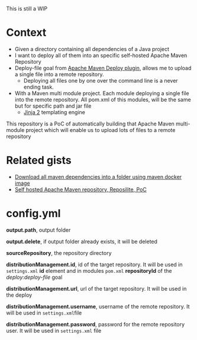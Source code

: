 This is still a WIP

# Context
* Given a directory containing all dependencies of a Java project
* I want to deploy all of them into an specific self-hosted Apache Maven Repository
* Deploy-file goal from [Apache Maven Deploy plugin](https://maven.apache.org/plugins/maven-deploy-plugin/deploy-file-mojo.html), allows me to upload a single file into a remote repository.
    * Deploying all files one by one over the command line is a never ending task.
* With a Maven multi module project. Each module deploying a single file into the remote repository. All pom.xml of this modules, will be the same but for specific path and jar file
    * [Jinja 2](https://jinja.palletsprojects.com/en/2.11.x/) templating engine

This repository is a PoC of automatically building that Apache Maven multi-module project which will enable us to upload lots of files to a remote repository

# Related gists
* [Download all maven dependencies into a folder using maven docker image](https://gist.github.com/misTrasteos/36ef4edd8443acb826bf100b416ca79e)
* [Self hosted Apache Maven repository, Reposilite, PoC](https://gist.github.com/misTrasteos/b969f1b208375ecfe1960d6cfa0daab9)

# config.yml
**output.path**, output folder

**output.delete**, if output folder already exists, it will be deleted

**sourceRepository**, the repository directory

**distributionManagement.id**, id of the target repository. It will be used in `settings.xml` __id__ element  and in modules `pom.xml` __repositoryId__ of the _deploy:deploy-file_ goal

**distributionManagement.url**, url of the target repository. It will be used in the deploy

**distributionManagement.username**, username of the remote repository. It will be used in `settings.xml`file

**distributionManagement.password**, password for the remote repository user. It will be used in `settings.xml` file

